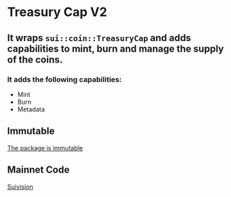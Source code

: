 # Treasury Cap V2

## It wraps `sui::coin::TreasuryCap` and adds capabilities to mint, burn and manage the supply of the coins.

### It adds the following capabilities:

- Mint
- Burn
- Metadata

## Immutable

[The package is immutable](https://suivision.xyz/txblock/7vGWNbfWABSMfJcXtw1FV4zb91TigsfxjfrsZQarei5G)

## Mainnet Code

[Suivision](https://suivision.xyz/package/0x721f784368fef7f6ce7ec4e312065861051ebae0afcb7ebae81b9c1556459745?tab=Code)
